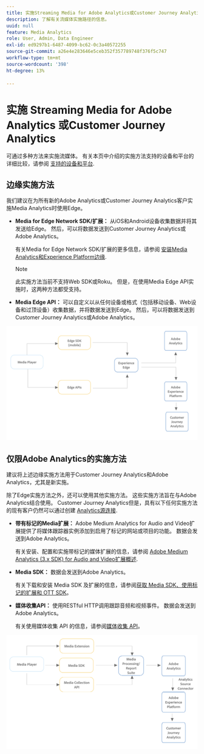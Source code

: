 ```yaml
---
title: 实施Streaming Media for Adobe Analytics或Customer Journey Analytics
description: 了解有关流媒体实施路径的信息。
uuid: null
feature: Media Analytics
role: User, Admin, Data Engineer
exl-id: ed9297b1-6487-4099-bc62-0c3a40572255
source-git-commit: a26e4e283646e5ceb352f357789748f376f5c747
workflow-type: tm+mt
source-wordcount: '398'
ht-degree: 13%

---
```


# 实施 Streaming Media for Adobe Analytics 或Customer Journey Analytics

可通过多种方法来实施流媒体。 有关本页中介绍的实施方法支持的设备和平台的详细比较，请参阅 [支持的设备和平台](/help/getting-started/supported-devices.md).

## 边缘实施方法

我们建议在为所有新的Adobe Analytics或Customer Journey Analytics客户实施Media Analytics时使用Edge。

* **Media for Edge Network SDK/扩展：** 从iOS和Android设备收集数据并将其发送给Edge。 然后，可以将数据发送到Customer Journey Analytics或Adobe Analytics。

  有关Media for Edge Network SDK/扩展的更多信息，请参阅 [安装Media Analytics和Experience Platform边缘](/help/implementation/edge/implementation-edge.md).

  >[!NOTE]
  >
  >此实施方法当前不支持Web SDK或Roku。 但是，在使用Media Edge API实施时，这两种方法都受支持。

* **Media Edge API：** 可以自定义以从任何设备或格式（包括移动设备、Web设备和过顶设备）收集数据，并将数据发送到Edge。 然后，可以将数据发送到Customer Journey Analytics或Adobe Analytics。

  <!-- For more information about the Media Edge API, see (link to John's docs when they're ready) -->

![CJA 工作流](assets/cja-implementation.png)

## 仅限Adobe Analytics的实施方法

建议将上述边缘实施方法用于Customer Journey Analytics和Adobe Analytics，尤其是新实施。

除了Edge实施方法之外，还可以使用其他实施方法。 这些实施方法旨在与Adobe Analytics结合使用。 Customer Journey Analytics但是，具有以下任何实施方法的现有客户仍然可以通过创建 [Analytics源连接](https://experienceleague.adobe.com/docs/experience-platform/sources/ui-tutorials/create/adobe-applications/analytics.html?lang=zh-Hans).

* **带有标记的Media扩展：** Adobe Medium Analytics for Audio and Video扩展提供了将媒体跟踪器实例添加到启用了标记的网站或项目的功能。 数据会发送到Adobe Analytics。

  有关安装、配置和实施带标记的媒体扩展的信息，请参阅 [Adobe Medium Analytics (3.x SDK) for Audio and Video扩展概述](https://experienceleague.adobe.com/docs/experience-platform/tags/extensions/client/media-analytics-3x/overview.html).

* **Media SDK：**  数据会发送到Adobe Analytics。

  有关下载和安装 Media SDK 及扩展的信息，请参阅[获取 Media SDK、使用标记的扩展和 OTT SDK](/help/getting-started/download-sdks.md)。

* **媒体收集API：** 使用RESTful HTTP调用跟踪音频和视频事件。 数据会发送到Adobe Analytics。

  有关使用媒体收集 API 的信息，请参阅[媒体收集 API](media-collection-api/mc-api-overview.md)。


![Analytics工作流](assets/analytics-implementation.png)

<!--
(Not sure if we need the following paragraph and graphic. Paragraph is somewhat redundant with the intro paragraph of this article)
Choose the implementation method depending on the supported platforms. Some players are not supported by the Media SDKs or the Adobe Experience Platform Media Extensions. The Media Collection APIs provide a way to support those players. For information on supported devices, see [Supported devices and platforms](/help/getting-started/supported-devices.md).

![Media Flow](media-sdk/assets/choose-media-flow2.png)
-->
